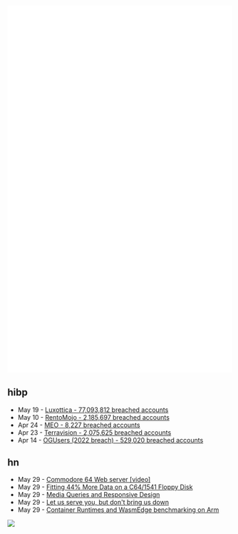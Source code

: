 ![Metrics](https://raw.githubusercontent.com/phixion/phixion/master/metrics.svg)

## hibp

<!--
for https://github.com/phixion/phixion/blob/main/.github/workflows/feeds.yml
-->
<!--START_SECTION:haveibeenpwnd-->
- May 19 - [Luxottica - 77,093,812 breached accounts](https://haveibeenpwned.com/PwnedWebsites#Luxottica)
- May 10 - [RentoMojo - 2,185,697 breached accounts](https://haveibeenpwned.com/PwnedWebsites#RentoMojo)
- Apr 24 - [MEO - 8,227 breached accounts](https://haveibeenpwned.com/PwnedWebsites#MEO)
- Apr 23 - [Terravision - 2,075,625 breached accounts](https://haveibeenpwned.com/PwnedWebsites#Terravision)
- Apr 14 - [OGUsers (2022 breach) - 529,020 breached accounts](https://haveibeenpwned.com/PwnedWebsites#OGUsers2022)
<!--END_SECTION:haveibeenpwnd-->

## hn

<!--
for https://github.com/phixion/phixion/blob/main/.github/workflows/feeds.yml
-->
<!--START_SECTION:hn-->
- May 29 - [Commodore 64 Web server [video]](https://www.youtube.com/watch?v=O2cMnxShCVQ)
- May 29 - [Fitting 44% More Data on a C64&#x2F;1541 Floppy Disk](https://www.pagetable.com/?p=1107)
- May 29 - [Media Queries and Responsive Design](https://engineering.kablamo.com.au/posts/2023/media-queries-and-responsive-design/)
- May 29 - [Let us serve you, but don&#x27;t bring us down](https://blog.archive.org/2023/05/29/let-us-serve-you-but-dont-bring-us-down/)
- May 29 - [Container Runtimes and WasmEdge benchmarking on Arm](https://community.arm.com/arm-community-blogs/b/infrastructure-solutions-blog/posts/container-runtimes-wasmedge-arm)
<!--END_SECTION:hn-->

<!--
for https://yhype.me
-->
![](https://hit.yhype.me/github/profile?user_id=13013670)
